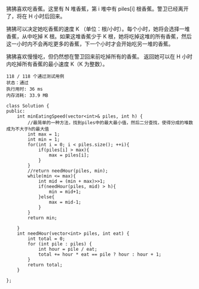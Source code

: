 狒狒喜欢吃香蕉。这里有 N 堆香蕉，第 i 堆中有 piles[i] 根香蕉。警卫已经离开了，将在 H 小时后回来。 
 
狒狒可以决定她吃香蕉的速度 K （单位：根/小时）。每个小时，她将会选择一堆香蕉，从中吃掉 K 根。如果这堆香蕉少于 K 根，她将吃掉这堆的所有香蕉，然后这一小时内不会再吃更多的香蕉，下一个小时才会开始吃另一堆的香蕉。  

狒狒喜欢慢慢吃，但仍然想在警卫回来前吃掉所有的香蕉。
返回她可以在 H 小时内吃掉所有香蕉的最小速度 K（K 为整数）。

	118 / 118 个通过测试用例  
	状态：通过  
	执行用时: 36 ms  
	内存消耗: 33.9 MB

	class Solution {
	public:
	    int minEatingSpeed(vector<int>& piles, int h) {
	        //最简单的一种方法，找到piles中的最大最小值，然后二分查找，使得分成的堆数成为不大于h的最大值
	        int max = 1;
	        int min = 1;
	        for(int i = 0; i < piles.size(); ++i){
	            if(piles[i] > max){
	                max = piles[i];
	            }
	        }
	        //return needHour(piles, min);
	        while(min <= max){
	            int mid = (min + max)>>1;
	            if(needHour(piles, mid) > h){
	                min = mid+1;
	            }else{
	                max = mid-1;
	            }
	        }
	        return min;
	
	    }
	    int needHour(vector<int> piles, int eat) {
	        int total = 0;
	        for (int pile : piles) {
	            int hour = pile / eat;
	            total += hour * eat == pile ? hour : hour + 1;
	        }
	        return total;
	    }
	
	};  

